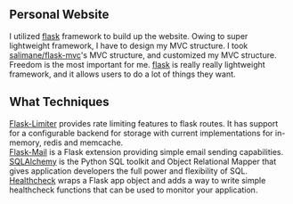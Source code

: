 Personal Website
------
I utilized [flask](http://flask.pocoo.org/) framework to build up the website. Owing to super lightweight framework, I have to design my MVC structure. I took [salimane/flask-mvc](https://github.com/salimane/flask-mvc)'s MVC structure, and customized my MVC structure.
<br>
Freedom is the most important for me. [flask](http://flask.pocoo.org/) is really really lightweight framework, and it allows users to do a lot of things they want.

## What Techniques
[Flask-Limiter](https://github.com/alisaifee/flask-limiter) provides rate limiting features to flask routes. It has support for a configurable backend for storage with current implementations for in-memory, redis and memcache.
<br>
[Flask-Mail](	https://github.com/mattupstate/flask-mail) is a Flask extension providing simple email sending capabilities.
<br>
[SQLAlchemy](https://github.com/zzzeek/sqlalchemy) is the Python SQL toolkit and Object Relational Mapper that gives application developers the full power and flexibility of SQL.
<br>
[Healthcheck](https://github.com/Runscope/healthcheck) wraps a Flask app object and adds a way to write simple healthcheck functions that can be used to monitor your application.